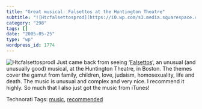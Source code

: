 ```yaml
---
title: "Great musical: Falsettos at the Huntington Theatre"
subtitle: "![Htcfalsettosprod](https://i0.wp.com/s3.media.squarespace.com/production/1075723/12829350/weblogs/h..."
category: "298"
tags: []
date: "2005-05-25"
type: "wp"
wordpress_id: 1774
---
```

![Htcfalsettosprod](https://i0.wp.com/s3.media.squarespace.com/production/1075723/12829350/weblogs/htcfalsettosprod.jpg?resize=111%2C126)I Just came back from seeing ‘[Falsettos](http://www.huntingtontheatre.org/season/production.aspx?ID=34&src=t)‘, an unusual (and unusually good) musical, at the Huntington Theatre, in Boston. The themes cover the gamut from family, children, love, judaism, homosexuality, life and death. The music is unusual and complex and very nice. I recommend it highly. So much that I also just got the music from iTunes!

Technorati Tags: [music](http://technorati.com/tag/music), [recommended](http://technorati.com/tag/recommended)